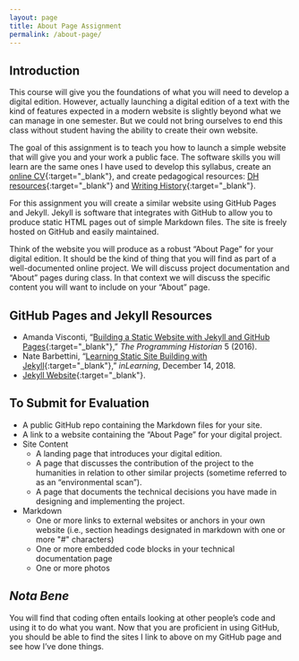 ```yaml
---
layout: page
title: About Page Assignment
permalink: /about-page/
---
```


## Introduction
This course will give you the foundations of what you will need to develop a digital edition. 
However, actually launching a digital edition of a text with the kind of features expected in 
a modern website is slightly beyond what we can manage in one semester. But we could not bring 
ourselves to end this class without student having the ability to create their own website.

The goal of this assignment is to teach you how to launch a simple website that 
will give you and your work a public face. The software skills you will learn 
are the same ones I have used to develop this syllabus, create 
an [online CV]( https://dlschwartz.github.io/cv/){:target="_blank"}, and create pedagogical 
resources: [DH resources](https://dlschwartz.github.io/digital-history/){:target="_blank"} 
and [Writing History]( https://dlschwartz.github.io/WritingHistory/){:target="_blank"}. 

For this assignment you will create a similar website using GitHub Pages and Jekyll. Jekyll 
is software that integrates with GitHub to allow you to produce static HTML pages out of 
simple Markdown files. The site is freely hosted on GitHub and easily maintained.

Think of the website you will produce as a robust “About Page” for your digital edition. It 
should be the kind of thing that you will find as part of a well-documented online project. 
We will discuss project documentation and “About” pages during class. In that context we will 
discuss the specific content you will want to include on your “About” page. 

## GitHub Pages and Jekyll Resources
* Amanda Visconti, “[Building a Static Website with Jekyll and GitHub Pages]( https://programminghistorian.org/en/lessons/building-static-sites-with-jekyll-github-pages){:target="_blank"},” _The Programming Historian_ 5 (2016).
* Nate Barbettini, “[Learning Static Site Building with Jekyll]( https://www.linkedin.com/learning/learning-static-site-building-with-jekyll){:target="_blank"},” _inLearning_, December 14, 2018.
* [Jekyll Website]( https://jekyllrb.com/){:target="_blank"}.


## To Submit for Evaluation
* A public GitHub repo containing the Markdown files for your site. 
* A link to a website containing the “About Page” for your digital project. 
* Site Content
	* A landing page that introduces your digital edition.
	* A page that discusses the contribution of the project to the humanities in relation 
to other similar projects (sometime referred to as an “environmental scan”).
	* A page that documents the technical decisions you have made in designing 
and implementing the project. 
* Markdown 
	* One or more links to external websites or anchors in your own website 
(i.e., section headings designated in markdown with one or more "#" characters)
	* One or more embedded code blocks in your technical documentation page
	* One or more photos

## _Nota Bene_
You will find that coding often entails looking at other people’s code and using it to do 
what you want. Now that you are proficient in using GitHub, you should be able to find 
the sites I link to above on my GitHub page and see how I’ve done things. 
